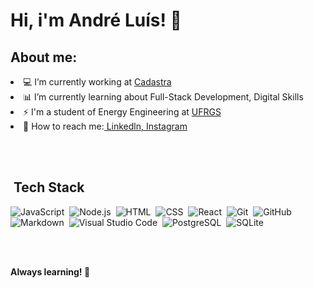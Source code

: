**<h1>Hi, i'm André Luís! 👋</h1>**


**<h2>About me:</h2>**
<li>💻 I’m currently working at <a href="https://cadastra.com/en/">Cadastra</a></li>
<li>📊 I’m currently learning about Full-Stack Development, Digital Skills</li>
<li>⚡ I'm a student of Energy Engineering at <a href="http://www.ufrgs.br/ufrgs/inicial">UFRGS</a></li>
<li>📝 How to reach me:<a href="https://www.linkedin.com/in/andre-luis-stamm/"> Linkedln,</a><a href="https://www.instagram.com/andrestammm/"> Instagram</a></li>



<br><br>

**<h2>&nbsp;Tech Stack</h2>**

![JavaScript](https://img.shields.io/badge/-JavaScript-05122A?style=flat&logo=javascript)&nbsp;
![Node.js](https://img.shields.io/badge/-Node.js-05122A?style=flat&logo=node.js)&nbsp;
![HTML](https://img.shields.io/badge/-HTML-05122A?style=flat&logo=HTML5)&nbsp;
![CSS](https://img.shields.io/badge/-CSS-05122A?style=flat&logo=CSS3&logoColor=1572B6)&nbsp;
![React](https://img.shields.io/badge/-React-05122A?style=flat&logo=react)&nbsp;
![Git](https://img.shields.io/badge/-Git-05122A?style=flat&logo=git)&nbsp;
![GitHub](https://img.shields.io/badge/-GitHub-05122A?style=flat&logo=github)&nbsp;
![Markdown](https://img.shields.io/badge/-Markdown-05122A?style=flat&logo=markdown)&nbsp;
![Visual Studio Code](https://img.shields.io/badge/-Visual%20Studio%20Code-05122A?style=flat&logo=visual-studio-code&logoColor=007ACC)&nbsp;
![PostgreSQL](https://img.shields.io/badge/-PostgreSQL-05122A?style=flat&logo=postgresql)&nbsp;
![SQLite](https://img.shields.io/badge/-SQLite-05122A?style=flat&logo=sqlite)&nbsp;

<br><br>




**<p>Always learning! 🚀</p>**
